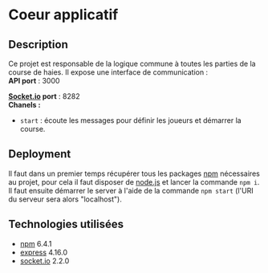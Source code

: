 # Coeur applicatif

## Description

Ce projet est responsable de la logique commune à toutes les parties de la course de haies. Il expose une interface de communication :  
**API port** : 3000  

**[Socket.io](https://socket.io/)  port** : 8282  
**Chanels :**  

 * `start` : écoute les messages pour définir les joueurs et démarrer la course.

## Deployment

Il faut dans un premier temps récupérer tous les packages [npm](https://www.npmjs.com/) nécessaires au projet, pour cela il faut disposer de [node.js](https://nodejs.org/en/) et lancer la commande `npm i`.  
Il faut ensuite démarrer le server à l'aide de la commande `npm start` (l'URI du serveur sera alors "localhost").

## Technologies utilisées

- [npm](https://www.npmjs.com/) 6.4.1
- [express](https://expressjs.com/fr/) 4.16.0
- [socket.io](https://socket.io/) 2.2.0